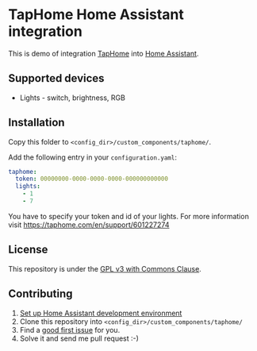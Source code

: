 # TapHome Home Assistant integration

This is demo of integration [TapHome](https://taphome.com/CZ/home) into [Home Assistant](https://www.home-assistant.io).

## Supported devices
- Lights - switch, brightness, RGB

## Installation

Copy this folder to `<config_dir>/custom_components/taphome/`.

Add the following entry in your `configuration.yaml`:

```yaml
taphome:
  token: 00000000-0000-0000-0000-000000000000
  lights:
    - 1
    - 7
```

You have to specify your token and id of your lights. For more information visit https://taphome.com/en/support/601227274

## License
This repository is under the [GPL v3 with Commons Clause](https://github.com/martindybal/taphome-homeassistant/blob/main/LICENSE.md).

## Contributing
1. [Set up Home Assistant development environment](https://developers.home-assistant.io/docs/development_environment)
1. Clone this repository into `<config_dir>/custom_components/taphome/`
1. Find a [good first issue](https://github.com/martindybal/taphome-homeassistant/issues?q=is%3Aissue+is%3Aopen+label%3A"good+first+issue") for you.
1. Solve it and send me pull request :-)